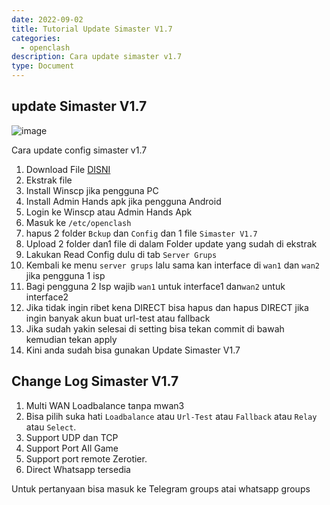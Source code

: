 ```yaml
---
date: 2022-09-02
title: Tutorial Update Simaster V1.7
categories:
  - openclash
description: Cara update simaster v1.7
type: Document
---
```


## update Simaster V1.7

![image](https://user-images.githubusercontent.com/46000841/187411953-411d676b-c19c-47e1-8ec9-2772fdff0ed0.png)

Cara update config simaster v1.7

1. Download File [DISNI](https://mwnsofficial.github.io/download.github.io/video/update-simaster-v1-7/)
2. Ekstrak file
3. Install Winscp jika pengguna PC
4. Install Admin Hands apk jika pengguna Android
5. Login ke Winscp atau Admin Hands Apk
6. Masuk ke `/etc/openclash`
7. hapus 2 folder `Bckup` dan `Config` dan 1 file `Simaster V1.7`
8. Upload 2 folder dan1 file di dalam Folder update yang sudah di ekstrak
9. Lakukan Read Config dulu di tab `Server Grups`
10. Kembali ke menu `server grups` lalu sama kan interface di `wan1` dan `wan2` jika pengguna 1 isp
11. Bagi pengguna 2 Isp wajib `wan1` untuk interface1 dan`wan2` untuk interface2
12. Jika tidak ingin ribet kena DIRECT bisa hapus dan hapus DIRECT jika ingin banyak akun buat url-test atau fallback
13. Jika sudah yakin selesai di setting bisa tekan commit di bawah kemudian tekan apply
14. Kini anda sudah bisa gunakan Update Simaster V1.7

## Change Log Simaster V1.7

1. Multi WAN Loadbalance tanpa mwan3
2. Bisa pilih suka hati `Loadbalance` atau `Url-Test` atau `Fallback` atau `Relay` atau `Select`.
3. Support UDP dan TCP
4. Support Port All Game
5. Support port remote Zerotier.
6. Direct Whatsapp tersedia

Untuk pertanyaan bisa masuk ke Telegram groups atai whatsapp groups

